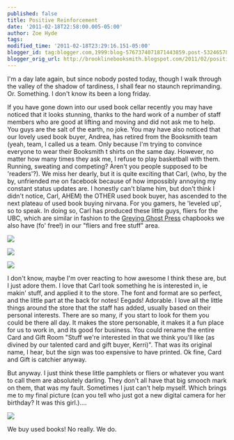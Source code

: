 ```yaml
---
published: false
title: Positive Reinforcement
date: '2011-02-18T22:58:00.005-05:00'
author: Zoe Hyde
tags:
modified_time: '2011-02-18T23:29:16.151-05:00'
blogger_id: tag:blogger.com,1999:blog-5767374071871443859.post-5324657870067397505
blogger_orig_url: http://brooklinebooksmith.blogspot.com/2011/02/positive-reinforcement.html
---
```

I'm a day late again, but since nobody posted today, though I walk through the valley of the shadow of tardiness, I shall fear no staunch reprimanding. Or. Something. I don't know its been a long friday.

If you have gone down into our used book cellar recently you may have noticed that it looks stunning, thanks to the hard work of a number of staff members who are good at lifting and moving and did not ask me to help. You guys are the salt of the earth, no joke. You may have also noticed that our lovely used book buyer, Andrea, has retired from the Booksmith team (yeah, team, I called us a team. Only because I'm trying to convince everyone to wear their Booksmith t shirts on the same day. However, no matter how many times they ask me, I refuse to play basketball with them. Running, sweating and competing? Aren't you people supposed to be 'readers'?). We miss her dearly, but it is quite exciting that Carl, (who, by the by, unfriended me on facebook because of how impossibly annoying my constant status updates are. I honestly can't blame him, but don't think I didn't notice, Carl, AHEM) the OTHER used book buyer, has ascended to the next plateau of used book buying nirvana. For you gamers, he 'leveled up', so to speak. In doing so, Carl has produced these little guys, fliers for the UBC, which are similar in fashion to the [Greying Ghost Press](http://www.airforcejoyride.com/) chapbooks we also have (fo' free!) in our "fliers and free stuff" area.

![](http://img.photobucket.com/albums/v373/Nuhbrans/P1000056-1.jpg)

![](http://img.photobucket.com/albums/v373/Nuhbrans/P1000057-1.jpg)

![](http://img.photobucket.com/albums/v373/Nuhbrans/P1000058.jpg)

I don't know, maybe I'm over reacting to how awesome I think these are, but I just adore them. I love that Carl took something he is interested in, ie makin' stuff, and applied it to the store. The font and format are so perfect, and the little part at the back for notes! Eegads! Adorable. I love all the little things around the store that the staff has added, usually based on their personal interests. There are so many, if you start to look for them you could be there all day. It makes the store personable, it makes it a fun place for us to work in, and its good for business. You could rename the entire Card and Gift Room "Stuff we're interested in that we think you'll like (as divined by our talented card and gift buyer, Kerri)". That was its original name, I hear, but the sign was too expensive to have printed. Ok fine, Card and Gift is catchier anyway.

But anyway. I just think these little pamphlets or fliers or whatever you want to call them are absolutely darling. They don't all have that big smooch mark on them, that was my fault. Sometimes I just can't help myself. Which brings me to my final picture (can you tell who just got a new digital camera for her birthday? It was this girl.)....


![](http://img.photobucket.com/albums/v373/Nuhbrans/P1000042-1.jpg)


We buy used books! No really. We do.
